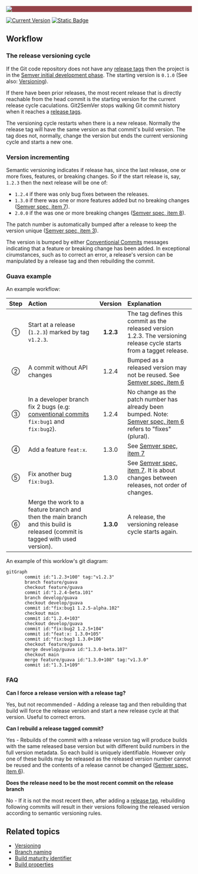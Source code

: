 ﻿---
uid: workflow
---

<div style="background-color:#944248;padding:0px;margin-bottom:0.5em">
  <img src="https://noetictools.github.io/Git2SemVer.MSBuild/Images/Git2SemVer_banner_840x70.png"/>
</div>

[![Current Version](https://img.shields.io/nuget/v/NoeticTools.Git2SemVer.MSBuild?label=Git2SemVer.MSBuild)](https://www.nuget.org/packages/NoeticTools.Git2SemVer.MsBuild)
<a href="https://github.com/NoeticTools/Git2SemVer">
  ![Static Badge](https://img.shields.io/badge/GitHub%20project-944248?logo=github)
</a>

<style>
th {
  text-align: left;
}
</style>

## Workflow

### The release versioning cycle

If the Git code repository does not have any [release tags](xref:release-tagging) then the project is in the [Semver initial development phase](https://semver.org/#how-should-i-deal-with-revisions-in-the-0yz-initial-development-phase).
The starting version is `0.1.0` (See also: [Versioning](xref:versioning)).

If there have been prior releases, the most recent release that is directly reachable from the head commit 
is the starting version for the current release cycle caculations. 
Git2SemVer stops walking Git commit history when it reaches a [release tags](xref:release-tagging).

The versioning cycle restarts when there is a new release.
Normally the release tag will have the same version as that commit's build version.
The tag does not, normally, change the version but ends the current versioning cycle and starts a new one.

### Version incrementing

Semantic versioning indicates if release has, since the last release, one or more fixes, features, or breaking changes.
So if the start release is, say, `1.2.3` then the next release will be one of:

* `1.2.4` if there was only bug fixes between the releases.
* `1.3.0` if there was one or more features added but no breaking changes ([Semver spec, item 7](https://semver.org#spec-item-7)).
* `2.0.0` if the was one or more breaking changes ([Semver spec, item 8](https://semver.org/#spec-item-8)).

The patch number is automatically bumped after a release to keep the version unique ([Semver spec, item 3](https://semver.org/#spec-item-3)).

The version is bumped by either [Conventionial Commits](https://www.conventionalcommits.org/en/v1.0.0/) messages indicating that a feature or breaking change has been added.
In exceptional cirumstances, such as to correct an error, a release's version can be manipulated by a release tag and then rebuilding the commit.

### Guava example

An example workflow:

| Step    | Action                                        | Version | Explanation                                                 |
| :--:    |:--                                            | :--:    |:--                                                          |
| &#9312; | Start at a release (`1.2.3`) marked by tag `v1.2.3`. | **1.2.3**  | The tag defines this commit as the released version 1.2.3. The versioning release cycle starts from a tagget release.  |
| &#9313; | A commit without API changes                  | 1.2.4 | Bumped as a released version may not be reused. See [Semver spec, item 6](<see href="https://semver.org/#spec-item-6">)
| &#9314; | In a developer branch fix 2 bugs (e.g: [conventional commits](https://www.conventionalcommits.org/en/v1.0.0/) `fix:bug1` and `fix:bug2`). | 1.2.4 | No change as the patch number has already been bumped. Note: [Semver spec, item 6](https://semver.org/#spec-item-6) refers to "fixes" (plural). |
| &#9315; | Add a feature `feat:x`.                       | 1.3.0 | See [Semver spec, item 7](https://semver.org#spec-item-7)     |
| &#9316; | Fix another bug `fix:bug3`.                   | 1.3.0 | See [Semver spec, item 7](https://semver.org/#spec-item-7). It is about changes between releases, not order of changes. |
| &#9317; | Merge the work to a feature branch and then the main branch and this build is released (commit is tagged with used version). | **1.3.0** | A release, the versioning release cycle starts again. |

An example of this worklow's git diagram:
```mermaid
gitGraph
       commit id:"1.2.3+100" tag:"v1.2.3"
       branch feature/guava
       checkout feature/guava
       commit id:"1.2.4-beta.101"
       branch develop/guava
       checkout develop/guava
       commit id:"fix:bug1 1.2.5-alpha.102"
       checkout main
       commit id:"1.2.4+103"
       checkout develop/guava
       commit id:"fix:bug2 1.2.5+104"
       commit id:"feat:x: 1.3.0+105"
       commit id:"fix:bug3 1.3.0+106"
       checkout feature/guava
       merge develop/guava id:"1.3.0-beta.107"
       checkout main
       merge feature/guava id:"1.3.0+108" tag:"v1.3.0"
       commit id:"1.3.1+109"
```

### FAQ

**Can I force a release version with a release tag?**

Yes, but not recommended - Adding a release tag and then rebuilding that build will force the 
release version and start a new release cycle at that version. Useful to correct errors.

**Can I rebuild a release tagged commit?**

Yes - Rebuilds of the commit with a release version tag will produce builds with the same released base version 
but with different build numbers in the full version metadata. So each build is uniquely identifiable.
However only one of these builds may be released as the released version number cannot be reused
and the contents of a release cannot be changed ([Semver spec, item 6](<see href="https://semver.org/#spec-item-6">)).

**Does the release need to be the most recent commit on the release branch**

No - If it is not the most recent then, after adding a [release tag](xref:release-tagging), rebuilding following commits will result in their versions following the released version according to semantic versioning rules.

## Related topics

* [Versioning](xref:versioning)
* [Branch naming](xref:branch-naming)
* [Build maturity identifier](xref:maturity-identifier)
* [Build properties](xref:msbuild-properties)
